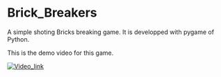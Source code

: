 # Brick_Breakers
 A simple shoting Bricks breaking game. It is developped with pygame of Python.
 
 This is the demo video for this game.
 
 [![Video_link](https://img.youtube.com/vi/Gy7AMB_dMXM&ab_channel=DWorld)](https://www.youtube.com/watch?v=Gy7AMB_dMXM&ab_channel=DWorld)
